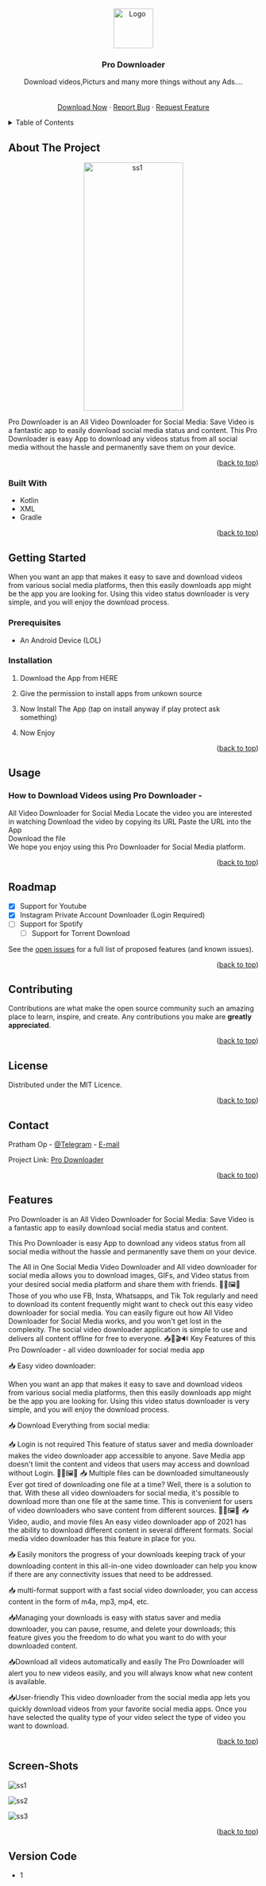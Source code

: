 <!-- Improved compatibility of back to top link: See: https://github.com/othneildrew/Best-README-Template/pull/73 -->
<a name="readme-top"></a>
<!--
*** Thanks for checking out the Best-README-Template. If you have a suggestion
*** that would make this better, please fork the repo and create a pull request
*** or simply open an issue with the tag "enhancement".
*** Don't forget to give the project a star!
*** Thanks again! Now go create something AMAZING! :D
-->



<!-- PROJECT SHIELDS -->
<!--
*** I'm using markdown "reference style" links for readability.
*** Reference links are enclosed in brackets [ ] instead of parentheses ( ).
*** See the bottom of this document for the declaration of the reference variables
*** for contributors-url, forks-url, etc. This is an optional, concise syntax you may use.
*** https://www.markdownguide.org/basic-syntax/#reference-style-links
-->



<!-- PROJECT LOGO -->
<br />
<div align="center">
  <a href="https://github.com/Dare-Devill/downloader/blob/main/README.md">
    <img src="https://www.iconsdb.com/icons/preview/red/downloading-updates-xxl.png" alt="Logo" width="80" height="80">
  </a>

<h3 align="center">Pro Downloader</h3>

  <p align="center">
    Download videos,Picturs and many more things without any Ads....
    <br />
</strong></a>
    <br />
    <br />
    <a href="https://github.com/Dare-Devill/downloader/releases">Download Now</a>
    ·
    <a href="https://github.com/Dare-Devill/downloader/issues">Report Bug</a>
    ·
    <a href="https://github.com/Dare-Devill/downloader/issues">Request Feature</a>
  </p>
</div>



<!-- TABLE OF CONTENTS -->
<details>
  <summary>Table of Contents</summary>
  <ol>
    <li>
      <a href="#about-the-project">About The Project</a>
      <ul>
        <li><a href="#built-with">Built With</a></li>
      </ul>
    </li>
    <li>
      <a href="#getting-started">Getting Started</a>
      <ul>
        <li><a href="#prerequisites">Prerequisites</a></li>
        <li><a href="#installation">Installation</a></li>
      </ul>
    </li>
    <li><a href="#usage">Usage</a></li>
    <li><a href="#roadmap">Roadmap</a></li>
    <li><a href="#contributing">Contributing</a></li>
    <li><a href="#license">License</a></li>
    <li><a href="#contact">Contact</a></li>
    <li><a href="#features">Features</a></li>
  </ol>
</details>



<!-- ABOUT THE PROJECT -->
## About The Project

<div align="center">
  <a href="https://github.com/Dare-Devill/downloader/blob/main/README.md">
    <img src="https://github.com/Dare-Devill/downloader/blob/5678eb5903cfdfa5326d2d33dd6b36301537b4c0/Screenshot_20221111-205718.png?raw=true" alt="ss1" width="200" height="500">
  </a>
  </div>

Pro Downloader is an All Video Downloader for Social Media: Save Video is a fantastic app to easily download social media status and content.
This Pro Downloader is easy App to download any videos status from all social media without the hassle and permanently save them on your device.

<p align="right">(<a href="#readme-top">back to top</a>)</p>



### Built With

* Kotlin
* XML
* Gradle

<p align="right">(<a href="#readme-top">back to top</a>)</p>



<!-- GETTING STARTED -->
## Getting Started
When you want an app that makes it easy to save and download videos from various social media platforms, then this easily downloads app might be the app you are looking for. Using this video status downloader is very simple, and you will enjoy the download process.

### Prerequisites

* An Android Device (LOL)

### Installation

1. Download the App from HERE
2. Give the permission to install apps from unkown source
   
3. Now Install The App (tap on install anyway if play protect ask something)
 
4. Now Enjoy
   

<p align="right">(<a href="#readme-top">back to top</a>)</p>



<!-- USAGE EXAMPLES -->
## Usage

### How to Download Videos using Pro Downloader - <br>

All Video Downloader for Social Media
Locate the video you are interested in watching
Download the video by copying its URL
Paste the URL into the App <br>
Download the file <br> We hope you enjoy using this Pro Downloader for Social Media platform.

<p align="right">(<a href="#readme-top">back to top</a>)</p>



<!-- ROADMAP -->
## Roadmap

- [x] Support for Youtube
- [x] Instagram Private Account Downloader (Login Required)
- [ ] Support for Spotify
    - [ ] Support for Torrent Download

See the [open issues](https://github.com/Dare-Devill/downloader/issues) for a full list of proposed features (and known issues).

<p align="right">(<a href="#readme-top">back to top</a>)</p>



<!-- CONTRIBUTING -->
## Contributing

Contributions are what make the open source community such an amazing place to learn, inspire, and create. Any contributions you make are **greatly appreciated**.



<p align="right">(<a href="#readme-top">back to top</a>)</p>



<!-- LICENSE -->
## License

Distributed under the MIT Licence.

<p align="right">(<a href="#readme-top">back to top</a>)</p>



<!-- CONTACT -->
## Contact

Pratham Op - [@Telegram](https://telegram.me/Pratham_vai) - [E-mail](prathammishraji@gmail.com)

Project Link: [Pro Downloader](https://github.com/github_username/repo_name)

<p align="right">(<a href="#readme-top">back to top</a>)</p>



<!-- Features -->
## Features

Pro Downloader is an All Video Downloader for Social Media: Save Video is a fantastic app to easily download social media status and content.

This Pro Downloader is easy App to download any videos status from all social media without the hassle and permanently save them on your device.

The All in One Social Media Video Downloader and All video downloader for social media allows you to download images, GIFs, and Video status from your desired social media platform and share them with friends.
📲🤳🖼️📂
Those of you who use FB, Insta, Whatsapps, and Tik Tok regularly and need to download its content frequently might want to check out this easy video downloader for social media. You can easily figure out how All Video Downloader for Social Media works, and you won't get lost in the complexity. The social video downloader application is simple to use and delivers all content offline for free to everyone.
📥💬🎬🔊
Key Features of this Pro Downloader - all video downloader for social media app


📥 Easy video downloader:

When you want an app that makes it easy to save and download videos from various social media platforms, then this easily downloads app might be the app you are looking for. Using this video status downloader is very simple, and you will enjoy the download process.

📥 Download Everything from social media:

📥 Login is not required
This feature of status saver and media downloader makes the video downloader app accessible to anyone. Save Media app doesn't limit the content and videos that users may access and download without Login.
📲🤳🖼️📂
📥 Multiple files can be downloaded simultaneously
Ever got tired of downloading one file at a time? Well, there is a solution to that. With these all video downloaders for social media, it's possible to download more than one file at the same time. This is convenient for users of video downloaders who save content from different sources.
📲🤳🖼️📂
📥Video, audio, and movie files
An easy video downloader app of 2021 has the ability to download different content in several different formats. Social media video downloader has this feature in place for you.

📥 Easily monitors the progress of your downloads
keeping track of your downloading content in this all-in-one video downloader can help you know if there are any connectivity issues that need to be addressed.

📥 multi-format support
with a fast social video downloader, you can access content in the form of m4a, mp3, mp4, etc.

📥Managing your downloads is easy
with status saver and media downloader, you can pause, resume, and delete your downloads; this feature gives you the freedom to do what you want to do with your downloaded content.

📥Download all videos automatically and easily
The Pro Downloader will alert you to new videos easily, and you will always know what new content is available.

📥User-friendly
This video downloader from the social media app lets you quickly download videos from your favorite social media apps. Once you have selected the quality type of your video select the type of video you want to download.

<p align="right">(<a href="#readme-top">back to top</a>)</p>

## Screen-Shots

![ss1](https://github.com/Dare-Devill/downloader/blob/5678eb5903cfdfa5326d2d33dd6b36301537b4c0/Screenshot_20221111-205718.png?raw=true)

![ss2](https://github.com/Dare-Devill/downloader/blob/main/Screenshot_20221111-205732.png?raw=true)

![ss3](https://github.com/Dare-Devill/downloader/blob/main/Screenshot_20221111-205758.png?raw=true)

<p align="right">(<a href="#readme-top">back to top</a>)</p>

## Version Code
- 1

